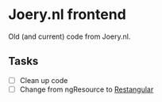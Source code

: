 # Joery.nl frontend

Old (and current) code from Joery.nl.



## Tasks

- [ ] Clean up code
- [ ] Change from ngResource to [Restangular](https://github.com/mgonto/restangular)
